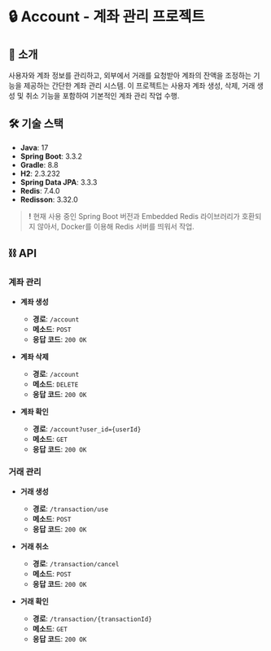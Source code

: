 #  🔒 Account - 계좌 관리 프로젝트

## 📝 소개

사용자와 계좌 정보를 관리하고, 외부에서 거래를 요청받아 계좌의 잔액을 조정하는 기능을 제공하는 간단한 계좌 관리 시스템. 이 프로젝트는 사용자 계좌 생성, 삭제, 거래 생성 및 취소 기능을 포함하여 기본적인 계좌 관리 작업 수행.

## 🛠️ 기술 스택

- **Java**: 17
- **Spring Boot**: 3.3.2
- **Gradle**: 8.8
- **H2**: 2.3.232
- **Spring Data JPA**: 3.3.3
- **Redis**: 7.4.0
- **Redisson**: 3.32.0

> **!** 현재 사용 중인 Spring Boot 버전과 Embedded Redis 라이브러리가 호환되지 않아서, Docker를 이용해 Redis 서버를 띄워서 작업.


## ⛓️ API

### 계좌 관리

- **계좌 생성**
    - **경로**: `/account`
    - **메소드**: `POST`
    - **응답 코드**: `200 OK`

- **계좌 삭제**
    - **경로**: `/account`
    - **메소드**: `DELETE`
    - **응답 코드**: `200 OK`

- **계좌 확인**
    - **경로**: `/account?user_id={userId}`
    - **메소드**: `GET`
    - **응답 코드**: `200 OK`

### 거래 관리

- **거래 생성**
    - **경로**: `/transaction/use`
    - **메소드**: `POST`
    - **응답 코드**: `200 OK`

- **거래 취소**
    - **경로**: `/transaction/cancel`
    - **메소드**: `POST`
    - **응답 코드**: `200 OK`

- **거래 확인**
    - **경로**: `/transaction/{transactionId}`
    - **메소드**: `GET`
    - **응답 코드**: `200 OK`
